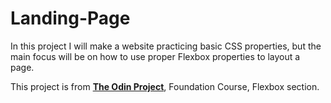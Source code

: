 # Landing-Page

In this project I will make a website practicing basic CSS properties, but the main focus will be on how to use proper Flexbox properties to layout a page.

This project is from <strong><a href="https://www.theodinproject.com/lessons/foundations-landing-page" target="_blank" rel="noopener noreferrer">The Odin Project</a></strong>, Foundation Course, Flexbox section.

